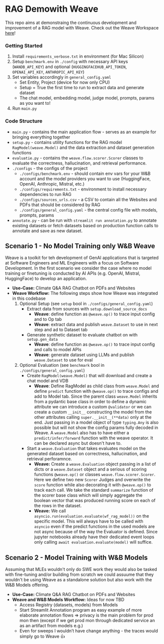 # RAG Demowith Weave
This repo aims at demonstraing the continuous development and improvement of a RAG model with Weave. Check out the Weave Workspace [here](https://wandb.ai/wandb-smle/weave-cookboook-demo/weave/compare-evaluations?evaluationCallIds=%5B%2243c0f1c3-203e-4983-823c-c1134439104a%22%2C%22863675b8-b7a5-4aab-913e-75a34d085f31%22%5D)!

### Getting Started
1. Install `requirements_verbose.txt` in environment (for Mac Silicon)
2. Setup `benchmark.env` in `./config` with necessary API keys (`WANDB_API_KEY`) and optional (`HUGGINGFACEHUB_API_TOKEN`, `OPENAI_API_KEY`, `ANTHROPIC_API_KEY`)
3. Set variables accordingly in `general_config.yaml`
    - Set Entity, Project (device for now only CPU)
    - Setup = True the first time to run to extract data and generate dataset
    - The chat model, embedding model, judge model, prompts, params as you want to!
4. Run `main.py`

### Code Structure
- `main.py` - contains the main application flow - serves as an example for bringing everything together
- `setup.py` - contains utility functions for the RAG model `RagModel(weave.Model)` and the data extraction and dataset generation functions
- `evaluatie.py` - contains the `weave.flow.scorer.Scorer` classes to evaluate the correctness, hallucination, and retrieval performance.
- `./configs` - the configs of the project
    - `./configs/benchmark.env` - should contain env vars for your W&B account and the model providers you want to use (HuggingFace, OpenAI, Anthropic, Mistral, etc.)
    - `./configs/requirements.txt` - environment to install necessary dependencies to run RAG
    - `./configs/sources_urls.csv` - a CSV to contain all the Websites and PDFs that should be considered by RAG
    - `./configs/general_config.yaml` - the central config file with models, prompts, params
- `annotate.py` - can be run with `streamlit run annotation.py` to annotate existing datasets or fetch datasets based on production function calls to annotate and save as new dataset.

## Scenario 1 - No Model Training only W&B Weave
Weave is a toolkit for teh development of GenAI applications that is targeted at Software Engineers and ML Engineers with a focus on Software Development. In the first scenario we consider the case where no model training or finetuning is conducted by AI APIs (e.g. OpenAI, Mistral, HuggingFace) to develop an application. 

- **Use-Case:** Climate Q&A RAG Chatbot on PDFs and Websites    
- **Weave Workflow:** The following steps show how Weave was integrated in this codebase
    1. Optional Setup (see `setup` bool in `./configs/general_config.yaml`)
        - Extract data from sources with `setup.download_source_docs`
            - **Weave**: define function as `@weave.op()` to trace input config and to Op tab
            - **Weave**: extract data and publish `weave.Dataset` to use in next step and ad to Dataset tab
        - Generate synthetic dataset to evaluate chatbot on with `setup.gen_data`
            - **Weave**: define function as `@weave.op()` to trace input config and calls to model APIs
            - **Weave**: generate dataset using LLMs and publish `weave.Dataset` to use for eval
    2. Optional Evaluation (see `benchmark` bool in `./configs/general_config.yaml`)
        - Create `RagModel(weave.Model)` that will download and create a chat model and VDB
            - **Weave**: Define RagModel as child class from `weave.Model` and define `predict` function with `@weave.op()` to trace configs and add to Model tab. Since the parent class `weave.Model` inherits from a pydantic base class in order to define a dynamic attribute we can introduce a custom `@validator` or we can create a custom `__init__` constructing the model from the other attributes calling `super.__init__(**data)` only at the end. Just passing in a model object of type `typing.Any` is also possible but will not show the config params fully decoded in Weave. A `weave.Model` also has to have either a `predict/infer/forward` function with the weave operator. It can be declared async but doesn't have to. 
        - Start a `weave.Evaluation` that takes evaluates model on the generated dataset based on correctness, hallucination, and retrieval perforamnce.
            - **Weave:** Create a `weave.Evaluation` object passing in a list of dicts or a `weave.Dataset` object and a serious of scoring functions `@weave.op()` or classes `weave.flow.scorer.Scorer`. Here we define two new `Scorer` Judges and overwrite the `score` function while also decorating it with `@weave.op()` to track each call. We take the standard `summarize` function of the scorer base class which will simply aggregate the boolean vector that was produced running score on each of the rows in the dataset.
            - **Weave:** We call `asyncio.run(evaluation.evaluate(wf_rag_model))` on the specific model. This will always have to be called with `asyncio` even if the predict functions in the used models are not async because of the way the Evaluator is defined. Since jupyter notebooks already have their dedicated event loops only calling `await evaluation.evaluate(model)` will suffice.

## Scenario 2 - Model Training with W&B Models
Assuming that MLEs wouldn't only do SWE work they would also be tasked with fine-tuning and/or building from scratch we could assuume that they wouldn't be using Weave as a standalone solution but also work with the W&B Models offering.

- **Use-Case:** Climate Q&A RAG Chatbot on PDFs and Websites
- **Weave and W&B Models Workflow:** Ideas for now TBD
    - Access Registry (datasets, models) from Models
    - Start Streamlit Annotation program as easy example of more elaborate annotation flows ⇒ privacy is the main problem for prod mon then (except if we get prod mon through dedicated service an as an artifact from models e.g.)
    - Even for sweeps I wouldn’t have change anything - the traces would simply go to Weave 👍

